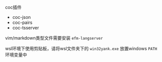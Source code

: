 coc插件

* coc-json
* coc-pairs
* coc-tsserver

vim/markdown类型文件需要安装 `efm-langserver`

wsl环境下使用剪贴板，请将wsl文件夹下的 `win32yank.exe` 放置windows `PATH` 环境变量中